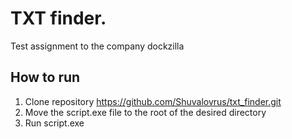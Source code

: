 # TXT finder.  

Test assignment to the company dockzilla

## How to run

1. Сlone repository https://github.com/Shuvalovrus/txt_finder.git
2. Move the script.exe file to the root of the desired directory 
3. Run script.exe
